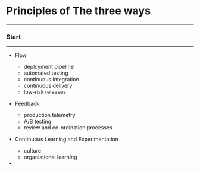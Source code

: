 # Principles of The three ways
___
### Start

___
- Flow
	- deployment pipeline
	- automated testing
	- continuous integration
	- continuous delivery
	- low-risk releases

- Feedback
	- production telemetry
	- A/B testing
	- review and co-ordination processes

- Continuous Learning and Experimentation
	- culture
	- organiational learning

- 